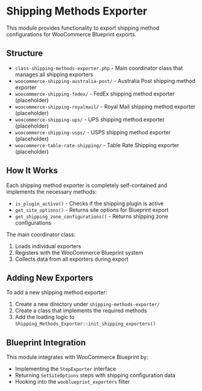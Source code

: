 # Shipping Methods Exporter

This module provides functionality to export shipping method configurations for WooCommerce Blueprint exports.

## Structure

- `class-shipping-methods-exporter.php` - Main coordinator class that manages all shipping exporters
- `woocommerce-shipping-australia-post/` - Australia Post shipping method exporter
- `woocommerce-shipping-fedex/` - FedEx shipping method exporter (placeholder)
- `woocommerce-shipping-royalmail/` - Royal Mail shipping method exporter (placeholder)
- `woocommerce-shipping-ups/` - UPS shipping method exporter (placeholder)
- `woocommerce-shipping-usps/` - USPS shipping method exporter (placeholder)
- `woocommerce-table-rate-shipping/` - Table Rate Shipping exporter (placeholder)

## How It Works

Each shipping method exporter is completely self-contained and implements the necessary methods:

- `is_plugin_active()` - Checks if the shipping plugin is active
- `get_site_options()` - Returns site options for Blueprint export
- `get_shipping_zone_configurations()` - Returns shipping zone configurations

The main coordinator class:
1. Loads individual exporters
2. Registers with the WooCommerce Blueprint system
3. Collects data from all exporters during export

## Adding New Exporters

To add a new shipping method exporter:

1. Create a new directory under `shipping-methods-exporter/`
2. Create a class that implements the required methods
3. Add the loading logic to `Shipping_Methods_Exporter::init_shipping_exporters()`

## Blueprint Integration

This module integrates with WooCommerce Blueprint by:
- Implementing the `StepExporter` interface
- Returning `SetSiteOptions` steps with shipping configuration data
- Hooking into the `wooblueprint_exporters` filter
